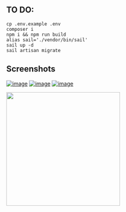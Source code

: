 ## TO DO:

```
cp .env.example .env
composer i
npm i && npm run build
alias sail='./vendor/bin/sail'
sail up -d
sail artisan migrate
```

## Screenshots
<a href="https://ibb.co/MkqdQ5S"><img src="https://i.ibb.co/tpyRFPK/image.png" alt="image" border="0"></a>
<a href="https://ibb.co/HPvdPhQ"><img src="https://i.ibb.co/PWpQWD8/image.png" alt="image" border="0"></a>
<a href="https://ibb.co/wcdMYMJ"><img src="https://i.ibb.co/QDJrXr8/image.png" alt="image" border="0"></a>

<img src="https://media.giphy.com/media/M9gbBd9nbDrOTu1Mqx/giphy.gif" width="300">
